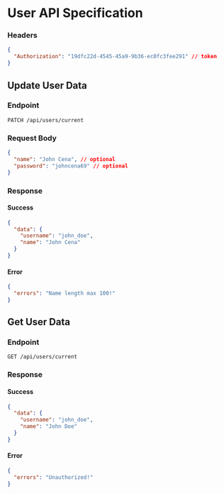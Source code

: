 # User API Specification

### Headers

```json
{
  "Authorization": "19dfc22d-4545-45a9-9b36-ec0fc3fee291" // token
}
```

## Update User Data

### Endpoint

```http
PATCH /api/users/current
```

### Request Body

```json
{
  "name": "John Cena", // optional
  "password": "johncena69" // optional
}
```

### Response

#### Success

```json
{
  "data": {
    "username": "john_doe",
    "name": "John Cena"
  }
}
```

#### Error

```json
{
  "errors": "Name length max 100!"
}
```

## Get User Data

### Endpoint

```http
GET /api/users/current
```

### Response

#### Success

```json
{
  "data": {
    "username": "john_doe",
    "name": "John Doe"
  }
}
```

#### Error

```json
{
  "errors": "Unauthorized!"
}
```

